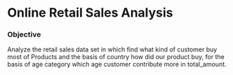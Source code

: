 # Online Retail Sales Analysis

### Objective 
Analyze the retail sales data set in which find what kind of customer buy most of Products and the basis of country how did our product buy, for the basis of age category which age customer contribute 
more in total_amount.
